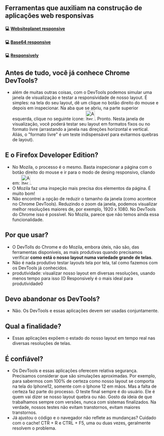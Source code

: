 ## Ferramentas que auxiliam na construção de aplicações web responsivas

<h4>💻 <a href="https://www.websiteplanet.com/pt-br/webtools/responsive-checker/" target="_blank" >Websiteplanet responsive</a></h4>

<h4>💻 <a href="https://www.base64.com.br/tools/responsivetest/" target="_blank" >Base64 responsive</a></h4>

<h4>💻 <a href="https://responsively.app/" target="_blank" >Responsively</a></h4>

## Antes de tudo, você já conhece Chrome DevTools?
- além de muitas outras coisas, com o DevTools podemos simular uma janela de visualização e testar a responsividade de nosso layout. É simples: na tela do seu layout, dê um clique no botão direito do mouse e depois em inspecionar. Na aba que se abriu, na parte superior esquerda, clique no seguinte ícone: <img alt="Alternar barra de ferramentas do dispositivo" src="https://wd.imgix.net/image/admin/9FiBHFCzfPgP8sy6LMx7.png?auto=format" decoding="async" height="32" loading="lazy" sizes="(min-width: 30px) 30px, calc(100vw - 48px)" srcset="https://wd.imgix.net/image/admin/9FiBHFCzfPgP8sy6LMx7.png?auto=format&amp;w=30 30w, https://wd.imgix.net/image/admin/9FiBHFCzfPgP8sy6LMx7.png?auto=format&amp;w=34 34w, https://wd.imgix.net/image/admin/9FiBHFCzfPgP8sy6LMx7.png?auto=format&amp;w=39 39w, https://wd.imgix.net/image/admin/9FiBHFCzfPgP8sy6LMx7.png?auto=format&amp;w=44 44w, https://wd.imgix.net/image/admin/9FiBHFCzfPgP8sy6LMx7.png?auto=format&amp;w=51 51w, https://wd.imgix.net/image/admin/9FiBHFCzfPgP8sy6LMx7.png?auto=format&amp;w=58 58w, https://wd.imgix.net/image/admin/9FiBHFCzfPgP8sy6LMx7.png?auto=format&amp;w=60 60w" width="30">. Pronto. Nesta janela de visualização, você poderá testar seu layout em formatos fixos ou no formato livre (arrastando a janela nas direções horizontal e vertical. Aliás, o "formato livre" é um teste indispensável para evitarmos quebras de layout).

## E o Firefox Developer Edition?
- No Mozila, o processo é o mesmo. Basta inspecionar a página com o botão direito do mouse e ir para o modo de desing responsivo, cliando em:  <img alt="Alternar barra de ferramentas do dispositivo" src="https://wd.imgix.net/image/admin/9FiBHFCzfPgP8sy6LMx7.png?auto=format" decoding="async" height="32" loading="lazy" sizes="(min-width: 30px) 30px, calc(100vw - 48px)" srcset="https://wd.imgix.net/image/admin/9FiBHFCzfPgP8sy6LMx7.png?auto=format&amp;w=30 30w, https://wd.imgix.net/image/admin/9FiBHFCzfPgP8sy6LMx7.png?auto=format&amp;w=34 34w, https://wd.imgix.net/image/admin/9FiBHFCzfPgP8sy6LMx7.png?auto=format&amp;w=39 39w, https://wd.imgix.net/image/admin/9FiBHFCzfPgP8sy6LMx7.png?auto=format&amp;w=44 44w, https://wd.imgix.net/image/admin/9FiBHFCzfPgP8sy6LMx7.png?auto=format&amp;w=51 51w, https://wd.imgix.net/image/admin/9FiBHFCzfPgP8sy6LMx7.png?auto=format&amp;w=58 58w, https://wd.imgix.net/image/admin/9FiBHFCzfPgP8sy6LMx7.png?auto=format&amp;w=60 60w" width="30">.
- O Mozila faz uma inspeção mais precisa dos elementos da página. É muito bom!
- Não encontrei a opção de reduzir o tamanho da janela (como acontece no Chrome DevTools). Reduzindo o zoom da janela, podemos visualizar melhor resoluções maiores de, por exemplo, 1920 x 1080. No DevTools do Chrome isso é possível. No Mozila, parece que não temos ainda essa funcionalidade.

## Por que usar?
- O DevTolls do Chrome e do Mozila, embora úteis, não são, das ferramentas disponíveis, as mais produtivas quando precisamos verificar **como está o nosso layout numa variedade grande de telas**.
- Não é nada produtivo testar layouts tela por tela, tal como fazemos com os DevTools já conhecidos.
- produtividade: visualizar nosso layout em diversas resoluções, usando menos tempo para isso (O Responsively é o mais ideal para produtividade0

## Devo abandonar os DevTools?
- Não. Os DevTools e essas aplicações devem ser usadas conjuntamente.

## Qual a finalidade?
- Essas aplicações expõem o estado do nosso layout em tempo real nas diversas resoluções de telas. 

## É confiável?
- Os DevTools e essas aplicações oferecem relativa segurança. Precisamos considerar que são simulações aproximadas. Por exemplo, para sabermos com 100% de certeza como nosso layout se comporta na tela do Iphone12, somente com o Iphone 12 em mãos. Mas a falta de certeza faz parte do processo. O teste final sempre é do usuário. Ele é quem vai dizer se nosso layout quebra ou não. Gosto da ideia de que trabalhamos sempre com versões, nunca com sistemas finalizados. Na verdade, nossos testes não evitam transtornos, evitam maiores transtornos.
- Já ajustou o código e o navegador não reflete as mundanças? Cuidado com o cache! CTR + R e CTRL + F5, uma ou duas vezes, geralmente resolvem o problema.




